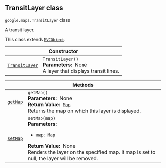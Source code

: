 
<h2 id="TransitLayer">TransitLayer class</h2>
<p>
<code><span itemprop="path">google.maps</span>.<span itemprop="name">TransitLayer</span></code>
class
</p>
<p>A transit layer.</p>
<p>This class extends
<code><a href="MVCObject.md">MVCObject</a></code>.
</p>
<div class="devsite-table-wrapper"><table class="constructors responsive" summary="class TransitLayer - Constructor">
<thead>
<tr><th colspan="2" id="TransitLayer.constructor">Constructor</th>
</tr></thead>
<tbody>
<tr>
<td><code><a class="secret-link" href="#TransitLayer.constructor"><span>TransitLayer</span></a></code></td>
<td><div><code>TransitLayer()</code></div>
<div class="desc"><strong>Parameters:</strong>&nbsp; None</div>
<div class="desc">A layer that displays transit lines.</div></td>
</tr>
</tbody>
</table></div>
<div class="devsite-table-wrapper"><table class="methods responsive" summary="class TransitLayer - Methods">
<thead>
<tr><th colspan="2">Methods</th>
</tr></thead>
<tbody>
<tr id="TransitLayer.getMap">
<td itemprop="property"><code><a class="secret-link" href="#TransitLayer.getMap"><span>getMap</span></a></code></td>
<td><div><code>getMap()</code></div>
<div class="desc"><strong>Parameters:</strong>&nbsp; None</div>
<div class="desc"><strong>Return Value:</strong>&nbsp; <code><a href="Map.md">Map</a></code></div>
<div class="desc">Returns the map on which this layer is displayed.</div></td>
</tr>
<tr id="TransitLayer.setMap">
<td itemprop="property"><code><a class="secret-link" href="#TransitLayer.setMap"><span>setMap</span></a></code></td>
<td><div><code>setMap(map)</code></div>
<div class="desc"><strong>Parameters:</strong>&nbsp; <ul>
<li><code>map</code>:&nbsp; <code><a href="Map.md">Map</a></code></li>
</ul></div>
<div class="desc"><strong>Return Value:</strong>&nbsp; None</div>
<div class="desc">Renders the layer on the specified map. If map is set to null, the layer will be removed.</div></td>
</tr>
</tbody>
</table></div>
